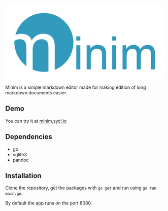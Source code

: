 ![Minim logo](https://raw.githubusercontent.com/Ackar/minim/master/static/img/logo.png)

Minim is a simple markdown editor made for making edition of long markdown
documents easier.

## Demo

You can try it at [minim.sycl.io](https://minim.sycl.io)

## Dependencies
* go
* sqlite3
* pandoc

## Installation

Clone the repository, get the packages with `go get` and run using `go run main.go`.

By default the app runs on the port 8080.
